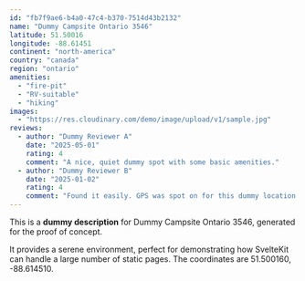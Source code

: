 ```yaml
---
id: "fb7f9ae6-b4a0-47c4-b370-7514d43b2132"
name: "Dummy Campsite Ontario 3546"
latitude: 51.50016
longitude: -88.61451
continent: "north-america"
country: "canada"
region: "ontario"
amenities:
  - "fire-pit"
  - "RV-suitable"
  - "hiking"
images:
  - "https://res.cloudinary.com/demo/image/upload/v1/sample.jpg"
reviews:
  - author: "Dummy Reviewer A"
    date: "2025-05-01"
    rating: 4
    comment: "A nice, quiet dummy spot with some basic amenities."
  - author: "Dummy Reviewer B"
    date: "2025-01-02"
    rating: 4
    comment: "Found it easily. GPS was spot on for this dummy location."
---
```


This is a **dummy description** for Dummy Campsite Ontario 3546, generated for the proof of concept.

It provides a serene environment, perfect for demonstrating how SvelteKit can handle a large number of static pages. The coordinates are 51.500160, -88.614510.
